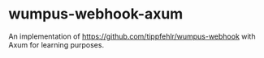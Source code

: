 # wumpus-webhook-axum

An implementation of https://github.com/tippfehlr/wumpus-webhook with Axum for learning purposes.
